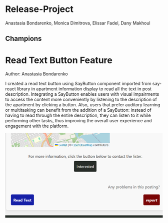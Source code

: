 # Release-Project

Anastasia Bondarenko, Monica Dimitrova, Elissar Fadel, Dany Makhoul


## Champions

# Read Text Button Feature
Author: Anastasia Bondarenko

I created a read text button using SayButton component imported from say-react library in apartment information display to read all the text in post description. Integrating a SayButton enables users with visual impairments to access the content more conveniently by listening to the description of the apartment by clicking a button. Also, users that prefer auditory learning or multitasking can benefit from the addition of a SayButton: instead of having to read through the entire description, they can listen to it while performing other tasks, thus improving the overall user experience and engagement with the platform.

![Read-Buuton](./report-imgs/report-btn.png)